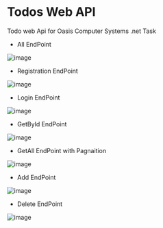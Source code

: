 # Todos Web API  
Todo web Api for Oasis Computer Systems .net Task
<br>

- All EndPoint 

![image](https://github.com/elhendymustafa7/powershell-scripts/assets/58703269/254a2897-c15f-4aaf-a209-10291cedea29)

- Registration EndPoint

![image](https://github.com/elhendymustafa7/powershell-scripts/assets/58703269/4d5af232-5e4f-4089-a55d-87b19b01c14e)

- Login EndPoint

![image](https://github.com/elhendymustafa7/Oasis-task-todoApi/assets/58703269/49d80e16-caf2-4d96-9793-db82a32cbd9f)

- GetById EndPoint

![image](https://github.com/elhendymustafa7/Oasis-task-todoApi/assets/58703269/72b121a4-90fb-4711-a580-35b33553d97c)

- GetAll EndPoint with Pagnaition

![image](https://github.com/elhendymustafa7/Oasis-task-todoApi/assets/58703269/e6640e89-8b1c-41c2-b8d3-dac5c517e2e3)

- Add EndPoint

![image](https://github.com/elhendymustafa7/Oasis-task-todoApi/assets/58703269/ffadb70b-3e14-4955-b854-235150bf3333)

- Delete EndPoint

![image](https://github.com/elhendymustafa7/Oasis-task-todoApi/assets/58703269/37874b79-7cc8-4f1e-8a1f-7b03cac6165a)